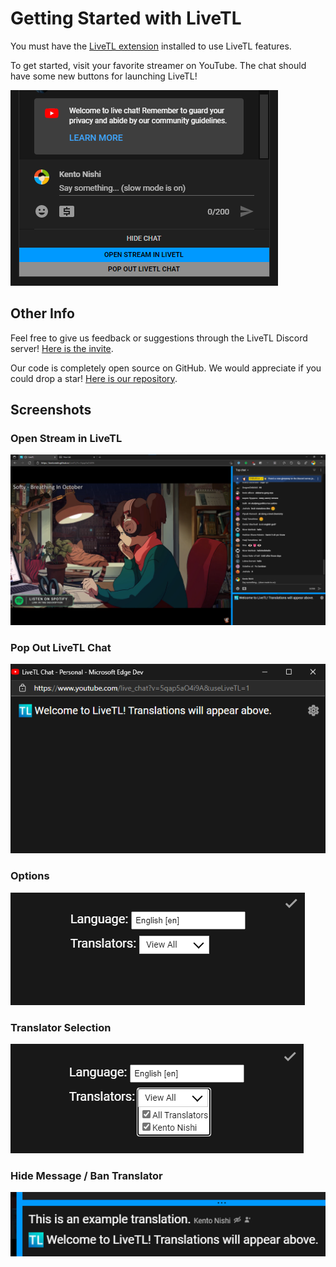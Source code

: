 <head>
    <link rel="icon" href="./favicon.ico" type="image/x-icon" />
</head>

# Getting Started with LiveTL

You must have the [LiveTL extension]() installed to use LiveTL features.

To get started, visit your favorite streamer on YouTube. The chat should have some new buttons for launching LiveTL!

![](./img/openlivetl.png)

## Other Info
Feel free to give us feedback or suggestions through the LiveTL Discord server! [Here is the invite](https://discord.gg/uJrV3tmthg).

Our code is completely open source on GitHub. We would appreciate if you could drop a star! [Here is our repository](https://github.com/KentoNishi/LiveTL).

## Screenshots

### Open Stream in LiveTL
![](./img/livetlscreen.png)

### Pop Out LiveTL Chat
![](./img/popout.png)

### Options
![](./img/options.png)

### Translator Selection
![](./img/translators.png)

### Hide Message / Ban Translator
![](./img/ban.png)